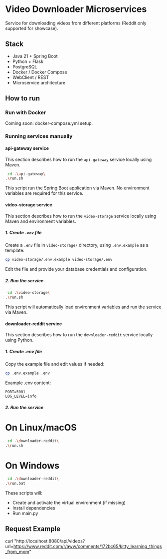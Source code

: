 # Video Downloader Microservices

Service for downloading videos from different platforms (Reddit only supported for showcase).

## Stack

- Java 21 + Spring Boot
- Python + Flask
- PostgreSQL
- Docker / Docker Compose
- WebClient / REST
- Microservice architecture

## How to run

### Run with Docker
Coming soon: docker-compose.yml setup.

### Running services manually

#### api-gateway service

This section describes how to run the `api-gateway` service locally using Maven.
```bash
 cd .\api-gateway\
.\run.sh
```
This script run the Spring Boot application via Maven.
No environment variables are required for this service.

#### video-storage service

This section describes how to run the `video-storage` service locally using Maven and environment variables.

##### 1. Create `.env` file

Create a `.env` file in `video-storage/` directory, using `.env.example` as a template:

```bash
cp video-storage/.env.example video-storage/.env
```
Edit the file and provide your database credentials and configuration.

##### 2. Run the service

```bash
 cd .\video-storage\
.\run.sh
```

This script will automatically load environment variables and run the service via Maven.

#### downloader-reddit service

This section describes how to run the `downloader-reddit` service locally using Python.

##### 1. Create .env file
Copy the example file and edit values if needed:

```bash
cp .env.example .env
```
Example .env content:

```
PORT=5001
LOG_LEVEL=info
```

##### 2. Run the service
# On Linux/macOS
```bash
 cd .\downloader-reddit\
.\run.sh
```

# On Windows
```bash
 cd .\downloader-reddit\
.\run.bat
```

These scripts will:
- Create and activate the virtual environment (if missing)
- Install dependencies
- Run main.py

## Request Example

curl "http://localhost:8080/api/videos?url=https://www.reddit.com/r/aww/comments/172bc65/kitty_learning_things_from_mom"
